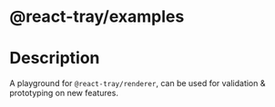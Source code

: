 # @react-tray/examples

# Description

A playground for `@react-tray/renderer`, can be used for validation & prototyping on new features.
